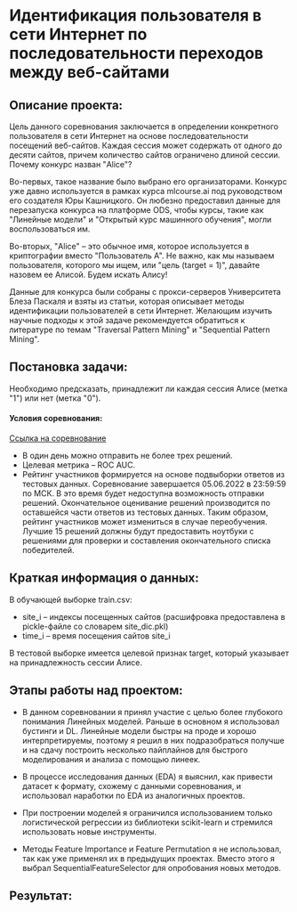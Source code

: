 # Идентификация пользователя в сети Интернет по последовательности переходов между веб-сайтами

## Описание проекта:
Цель данного соревнования заключается в определении конкретного пользователя в сети Интернет на основе последовательности посещений веб-сайтов. Каждая сессия может содержать от одного до десяти сайтов, причем количество сайтов ограничено длиной сессии. Почему конкурс назван "Alice"?

Во-первых, такое название было выбрано его организаторами. Конкурс уже давно используется в рамках курса mlcourse.ai под руководством его создателя Юры Кашницкого. Он любезно предоставил данные для перезапуска конкурса на платформе ODS, чтобы курсы, такие как "Линейные модели" и "Открытый курс машинного обучения", могли воспользоваться им.

Во-вторых, "Alice" – это обычное имя, которое используется в криптографии вместо "Пользователь А". Не важно, как мы называем пользователя, которого мы ищем, или "цель (target = 1)", давайте назовем ее Алисой. Будем искать Алису!

Данные для конкурса были собраны с прокси-серверов Университета Блеза Паскаля и взяты из статьи, которая описывает методы идентификации пользователей в сети Интернет. Желающим изучить научные подходы к этой задаче рекомендуется обратиться к литературе по темам "Traversal Pattern Mining" и "Sequential Pattern Mining".

## Постановка задачи:
Необходимо предсказать, принадлежит ли каждая сессия Алисе (метка "1") или нет (метка "0").

#### Условия соревнования:

[Ссылка на соревнование](https://ods.ai/competitions/alice)
* В один день можно отправить не более трех решений.
* Целевая метрика – ROC AUC.
* Рейтинг участников формируется на основе подвыборки ответов из тестовых данных. Соревнование завершается 05.06.2022 в 23:59:59 по МСК. В это время будет недоступна возможность отправки решений. Окончательное оценивание решений производится по оставшейся части ответов из тестовых данных. Таким образом, рейтинг участников может измениться в случае переобучения. Лучшие 15 решений должны будут предоставить ноутбуки с решениями для проверки и составления окончательного списка победителей.

## Краткая информация о данных:
В обучающей выборке train.csv:

* site_i – индексы посещенных сайтов (расшифровка предоставлена в pickle-файле со словарем site_dic.pkl)
* time_i – время посещения сайтов site_i

В тестовой выборке имеется целевой признак target, который указывает на принадлежность сессии Алисе.

## Этапы работы над проектом:
* В данном соревновании я принял участие с целью более глубокого понимания Линейных моделей. Раньше в основном я использовал бустинги и DL. Линейные модели быстры на проде и хорошо интерпретируемы, поэтому я решил в них подразобраться получше и на сдачу построить несколько пайплайнов для быстрого моделирования и анализа с помощью линеек.

* В процессе исследования данных (EDA) я выяснил, как привести датасет к формату, схожему с данными соревнования, и использовал наработки по EDA из аналогичных проектов. 

* При построении моделей я ограничился использованием только логистической регрессии из библиотеки scikit-learn и стремился использовать новые инструменты.

* Методы Feature Importance и Feature Permutation я не использовал, так как уже применял их в предыдущих проектах. Вместо этого я выбрал SequentialFeatureSelector для опробования новых методов.

## Результат:
